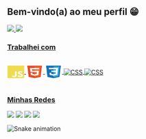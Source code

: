 ## Bem-vindo(a) ao meu perfil 😁

 <div>
   <a href="https://github.com/Paularina">
   <img height="180em" src="https://github-readme-stats.vercel.app/api?username=Paularina&show_icons=true&theme=jolly&include_all_commits=true&count_private=true"/>
   <img height="180em" src="https://github-readme-stats.vercel.app/api/top-langs/?username=Paularina&layout=compact&langs_count=6&theme=jolly"/>

    
### Trabalhei com

</div>
<div style="display: inline_block"><br>
  <img align="center" alt="Js" height="30" width="40" src="https://raw.githubusercontent.com/devicons/devicon/master/icons/javascript/javascript-plain.svg">
  <img align="center" alt="HTML" height="30" width="40" src="https://raw.githubusercontent.com/devicons/devicon/master/icons/html5/html5-original.svg">
  <img align="center" alt="CSS" height="30" width="40" src="https://raw.githubusercontent.com/devicons/devicon/master/icons/css3/css3-original.svg">
  <img align="center" alt="CSS" height="30" width="40" src="https://cdn3.iconfinder.com/data/icons/logos-and-brands-adobe/512/267_Python-512.png">
  <img align="center" alt="CSS" height="30" width="40" src="https://spng.pngfind.com/pngs/s/74-744402_java-logo-png-transparent-svg-vector-freebie-supply.png">
</div>
 
 <br>
 
  ### Minhas Redes
 
<div> 
 <a href="https://replit.com/@Paularina" target="_blank"><img src="https://upload.wikimedia.org/wikipedia/commons/thumb/7/78/New_Replit_Logo.svg/32px-New_Replit_Logo.svg.png" target="_blank"></a>
  <a href="https://www.instagram.com/paularadev/" target="_blank"><img src="https://img.shields.io/badge/-Instagram-%23E4405F?style=for-the-badge&logo=instagram&logoColor=white" target="_blank"></a>
  <a href = "mailto:paularinadev@gmail.com"><img src="https://img.shields.io/badge/-Gmail-%23333?style=for-the-badge&logo=gmail&logoColor=white" target="_blank"></a>
  <a href="https://www.linkedin.com/in/paula-rocha-dev/" target="_blank"><img src="https://img.shields.io/badge/-LinkedIn-%230077B5?style=for-the-badge&logo=linkedin&logoColor=white" target="_blank"></a> 
 
  ![Snake animation](https://github.com/Paularina/Paularina/blob/output/github-contribution-grid-snake.svg)

</div>
